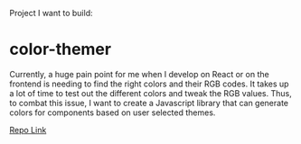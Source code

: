 Project I want to build: 
# color-themer

Currently, a huge pain point for me when I develop on React or on the frontend is needing to find the right colors and their RGB codes. It takes up a lot of time to test out the different colors and tweak the RGB values. Thus, to combat this issue, I want to create a Javascript library that can generate colors for components based on user selected themes.

[Repo Link](https://github.com/cherieliu/color-themer)